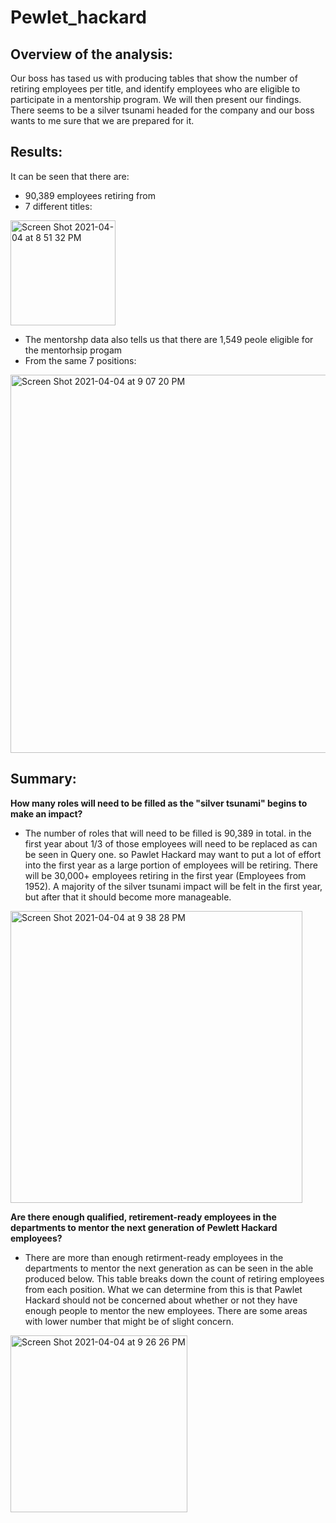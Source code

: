 # Pewlet_hackard
## Overview of the analysis:
Our boss has tased us with producing tables that show the number of retiring employees per title, and identify employees who are eligible to participate in a mentorship program. We will then present our findings. There seems to be a silver tsunami headed for the company and our boss wants to me sure that we are prepared for it.  

## Results:
It can be seen that there are: 
- 90,389 employees retiring from 
- 7 different titles:

<img width="168" alt="Screen Shot 2021-04-04 at 8 51 32 PM" src="https://user-images.githubusercontent.com/75695931/113526695-044ac800-9589-11eb-99a6-078e92f0494b.png">

- The mentorshp data also tells us that there are 1,549 peole eligible for the mentorhsip progam 
- From the same 7 positions:

<img width="605" alt="Screen Shot 2021-04-04 at 9 07 20 PM" src="https://user-images.githubusercontent.com/75695931/113526919-cac68c80-9589-11eb-859e-b26722eebd7f.png">

## Summary:
**How many roles will need to be filled as the "silver tsunami" begins to make an impact?**
- The number of roles that will need to be filled is 90,389 in total. in the first year about 1/3 of those employees will need to be replaced as can be seen in Query one. so Pawlet Hackard may want to put a lot of effort into the first year as a large portion of employees will be retiring. There will be 30,000+ employees retiring in the first year (Employees from 1952). A majority of the silver tsunami impact will be felt in the first year, but after that it should become more manageable. 

<img width="467" alt="Screen Shot 2021-04-04 at 9 38 28 PM" src="https://user-images.githubusercontent.com/75695931/113528282-2266f700-958e-11eb-948f-7f38c8ef85ed.png">

**Are there enough qualified, retirement-ready employees in the departments to mentor the next generation of Pewlett Hackard employees?**
- There are more than enough retirment-ready employees in the departments to mentor the next generation as can be seen in the able produced below. This table breaks down the count of retiring employees from each position. What we can determine from this is that Pawlet Hackard should not be concerned about whether or not they have enough people to mentor the new employees. There are some areas with lower number that might be of slight concern.

<img width="283" alt="Screen Shot 2021-04-04 at 9 26 26 PM" src="https://user-images.githubusercontent.com/75695931/113528236-02cfce80-958e-11eb-87a6-0d42c730b647.png">


